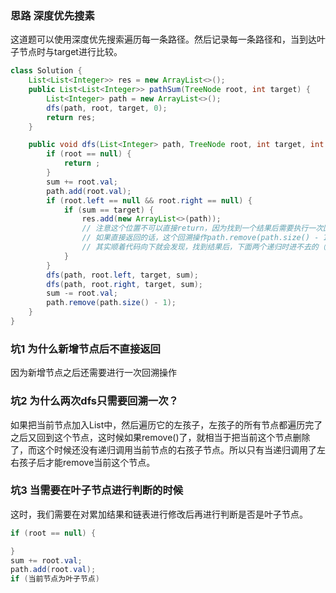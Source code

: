 ### 思路 深度优先搜素

这道题可以使用深度优先搜索遍历每一条路径。然后记录每一条路径和，当到达叶子节点时与target进行比较。

```java
class Solution {
    List<List<Integer>> res = new ArrayList<>();
    public List<List<Integer>> pathSum(TreeNode root, int target) {
        List<Integer> path = new ArrayList<>();
        dfs(path, root, target, 0);
        return res;
    }

    public void dfs(List<Integer> path, TreeNode root, int target, int sum) {
        if (root == null) {
            return ;
        }
        sum += root.val;
        path.add(root.val);
        if (root.left == null && root.right == null) {
            if (sum == target) {
                res.add(new ArrayList<>(path));
                // 注意这个位置不可以直接return，因为找到一个结果后需要执行一次回溯
                // 如果直接返回的话，这个回溯操作path.remove(path.size() - 1)就没了
                // 其实顺着代码向下就会发现，找到结果后，下面两个递归时进不去的（进去就直接返回），然后就是执行当前层的回溯操作。
            }
        }
        dfs(path, root.left, target, sum);
        dfs(path, root.right, target, sum);
        sum -= root.val;
        path.remove(path.size() - 1);
    }
}
```

### 坑1 为什么新增节点后不直接返回

因为新增节点之后还需要进行一次回溯操作

### 坑2 为什么两次dfs只需要回溯一次？

如果把当前节点加入List中，然后遍历它的左孩子，左孩子的所有节点都遍历完了之后又回到这个节点，这时候如果remove()了，就相当于把当前这个节点删除了，而这个时候还没有递归调用当前节点的右孩子节点。所以只有当递归调用了左右孩子后才能remove当前这个节点。

### 坑3 当需要在叶子节点进行判断的时候

这时，我们需要在对累加结果和链表进行修改后再进行判断是否是叶子节点。

```java
if (root == null) {

}
sum += root.val;
path.add(root.val);
if (当前节点为叶子节点)
```

